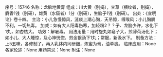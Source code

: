 序号：15746
名称：龙脑地黄膏
组成：川大黄（别捣），甘草（横纹者，别捣），麝香1钱（别研），雄黄（水窟者）1分（别研），生脑子1钱（别研）。
出处：《宣明论》卷十四。
主治：小儿急慢惊风，涎痰上潮心胸，天吊惊，缠喉风；小儿胸膈不利，一切热毒。
加减：如有大人阳毒伤寒，加轻粉2？？子、龙脑少许，水化下1丸，如杏核大。
功效：解暑毒。
用法用量：用时旋丸如皂子大，煎薄荷汤化下；如小儿、大人睡惊，及心神恍惚，煎金银汤下1丸；常服，新汲水下。
制备方法：上5五味，各修制了，再入乳钵内同研细，炼蜜为膏，油单裹。
临床应用：None
各家论述：None
用药禁忌：None
附注：None
